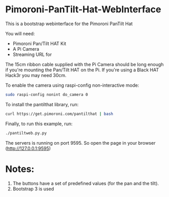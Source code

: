 # Pimoroni-PanTilt-Hat-WebInterface
This is a bootstrap webinterface for the Pimoroni PanTilt Hat

You will need:
* Pimoroni Pan/Tilt HAT Kit
* A Pi Camera
* Streaming URL for

The 15cm ribbon cable supplied with the Pi Camera should be long enough if you're mounting the Pan/Tilt HAT on the Pi. If you're using a Black HAT Hack3r you may need 30cm.

To enable the camera using raspi-config non-interactive mode:

```bash
sudo raspi-config nonint do_camera 0
```

To install the pantilthat library, run:

```bash
curl https://get.pimoroni.com/pantilthat | bash
```

Finally, to run this example, run:

```bash
./pantiltweb.py.py
```

The servers is running on port 9595. So open the page in your browser (http://127.0.0.1:9595)

# Notes:
1. The buttons have a set of predefined values (for the pan and the tilt).
2. Bootstrap 3 is used